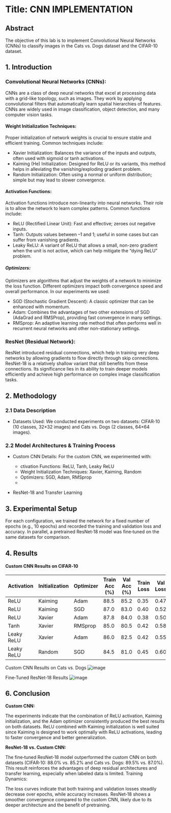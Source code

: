# Title: CNN IMPLEMENTATION

## Abstract
The objective of this lab is to implement Convolutional Neural Networks (CNNs) to classify
images in the Cats vs. Dogs dataset and the CIFAR-10 dataset.

## 1. Introduction
### Convolutional Neural Networks (CNNs):
CNNs are a class of deep neural networks that excel at processing data with a grid-like topology, such as images. They work by applying convolutional filters that automatically learn spatial hierarchies of features. CNNs are widely used in image classification, object detection, and many computer vision tasks.

#### Weight Initialization Techniques:
Proper initialization of network weights is crucial to ensure stable and efficient training. Common techniques include:

* Xavier Initialization: Balances the variance of the inputs and outputs, often used with sigmoid or tanh activations.
* Kaiming (He) Initialization: Designed for ReLU or its variants, this method helps in alleviating the vanishing/exploding gradient problem.
* Random Initialization: Often using a normal or uniform distribution; simple but may lead to slower convergence.
  
#### Activation Functions:
Activation functions introduce non-linearity into neural networks. Their role is to allow the network to learn complex patterns. Common functions include:

* ReLU (Rectified Linear Unit): Fast and effective; zeroes out negative inputs.
* Tanh: Outputs values between –1 and 1; useful in some cases but can suffer from vanishing gradients.
* Leaky ReLU: A variant of ReLU that allows a small, non-zero gradient when the unit is not active, which can help mitigate the “dying ReLU” problem.
  
##### Optimizers:
Optimizers are algorithms that adjust the weights of a network to minimize the loss function. Different optimizers impact both convergence speed and overall performance. In our experiments we used:

* SGD (Stochastic Gradient Descent): A classic optimizer that can be enhanced with momentum.
* Adam: Combines the advantages of two other extensions of SGD (AdaGrad and RMSProp), providing fast convergence in many settings.
* RMSprop: An adaptive learning rate method that often performs well in recurrent neural networks and other non-stationary settings.
  
### ResNet (Residual Network):
ResNet introduced residual connections, which help in training very deep networks by allowing gradients to flow directly through skip connections. ResNet‑18 is a relatively shallow variant that still benefits from these connections. Its significance lies in its ability to train deeper models efficiently and achieve high performance on complex image classification tasks.


## 2. Methodology
### 2.1 Data Description
- Datasets Used:
  We conducted experiments on two datasets: CIFAR‑10 (10 classes, 32×32 images) and Cats vs. Dogs (2 classes, 64×64 images).
  
### 2.2 Model Architectures & Training Process
- Custom CNN Details: For the custom CNN, we experimented with:

    - ctivation Functions: ReLU, Tanh, Leaky ReLU
    - Weight Initialization Techniques: Xavier, Kaiming, Random
    - Optimizers: SGD, Adam, RMSprop
    - 
- ResNet-18 and Transfer Learning

## 3. Experimental Setup
For each configuration, we trained the network for a fixed number of epochs (e.g., 10 epochs) and recorded the training and validation loss and accuracy. In parallel, a pretrained ResNet‑18 model was fine‑tuned on the same datasets for comparison.

## 4. Results
#### Custom CNN Results on CIFAR‑10

|Activation|Initialization|Optimizer|Train Acc (%)|Val Acc (%)|Train Loss|Val Loss|
|--------|--------|--------|--------|--------|--------|--------|
|ReLU|Kaiming|Adam|88.5|85.2|0.35|0.47|
|ReLU|Kaiming|SGD|87.0|83.0|0.40|0.52|
|ReLU|Xavier|Adam|87.8|84.0|0.38|0.50|
|Tanh|Xavier|RMSprop|85.0|80.5|0.42|0.58|
|Leaky ReLU|Xavier|Adam|86.0|82.5|0.42|0.55|
|Leaky ReLU|Random|SGD|84.5|81.0|0.45|0.60|


Custom CNN Results on Cats vs. Dogs
![image](https://github.com/user-attachments/assets/814115b3-75ae-4a99-b43f-25ec2f812d40)

Fine‑Tuned ResNet‑18 Results
![image](https://github.com/user-attachments/assets/ac40a649-1409-4c2d-b437-c205cdf32467)



## 6. Conclusion
**Custom CNN:**

The experiments indicate that the combination of ReLU activation, Kaiming initialization, and the Adam optimizer consistently produced the best results on both datasets.
ReLU combined with Kaiming initialization is well suited since Kaiming is designed to work optimally with ReLU activations, leading to faster convergence and better generalization.

**ResNet‑18 vs. Custom CNN:**

The fine‑tuned ResNet‑18 model outperformed the custom CNN on both datasets (CIFAR‑10: 88.0% vs. 85.2% and Cats vs. Dogs: 89.5% vs. 87.0%).
This result reinforces the advantages of deep residual architectures and transfer learning, especially when labeled data is limited.
Training Dynamics:

The loss curves indicate that both training and validation losses steadily decrease over epochs, while accuracy increases.
ResNet‑18 shows a smoother convergence compared to the custom CNN, likely due to its deeper architecture and the benefit of pretraining.


